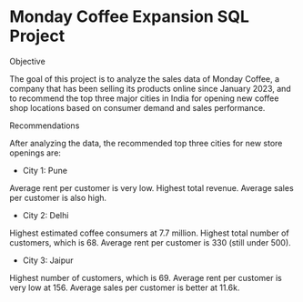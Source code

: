 # Monday Coffee Expansion SQL Project
Objective


The goal of this project is to analyze the sales data of Monday Coffee, a company that has been selling its products online since January 2023, and to recommend the top three major cities in India for opening new coffee shop locations based on consumer demand and sales performance.

Recommendations

After analyzing the data, the recommended top three cities for new store openings are:

* City 1: Pune

Average rent per customer is very low.
Highest total revenue.
Average sales per customer is also high.

* City 2: Delhi

Highest estimated coffee consumers at 7.7 million.
Highest total number of customers, which is 68.
Average rent per customer is 330 (still under 500).

* City 3: Jaipur

Highest number of customers, which is 69.
Average rent per customer is very low at 156.
Average sales per customer is better at 11.6k.
